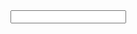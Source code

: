 <!DOCTYPE html>
<html>
<head>
  <title>minha primeira página</title>
</head>
<body>
	<input type="teste" name="html">
</body>
</html>